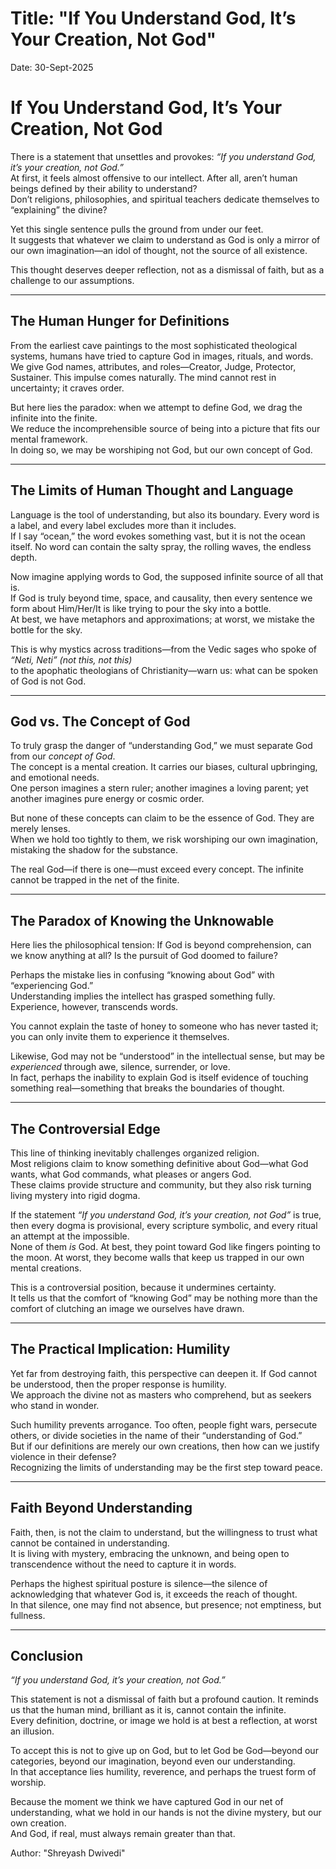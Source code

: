 
# Title: "If You Understand God, It’s Your Creation, Not God"

Date: 30-Sept-2025


# If You Understand God, It’s Your Creation, Not God  

There is a statement that unsettles and provokes: *“If you understand God, it’s your creation, not God.”*  
At first, it feels almost offensive to our intellect. After all, aren’t human beings defined by their ability to understand?  
Don’t religions, philosophies, and spiritual teachers dedicate themselves to “explaining” the divine?  

Yet this single sentence pulls the ground from under our feet.  
It suggests that whatever we claim to understand as God is only a mirror of our own imagination—an idol of thought, not the source of all existence.  

This thought deserves deeper reflection, not as a dismissal of faith, but as a challenge to our assumptions.  

---

## The Human Hunger for Definitions  

From the earliest cave paintings to the most sophisticated theological systems, humans have tried to capture God in images, rituals, and words.  
We give God names, attributes, and roles—Creator, Judge, Protector, Sustainer. This impulse comes naturally. The mind cannot rest in uncertainty; it craves order.  

But here lies the paradox: when we attempt to define God, we drag the infinite into the finite.  
We reduce the incomprehensible source of being into a picture that fits our mental framework.  
In doing so, we may be worshiping not God, but our own concept of God.  

---

## The Limits of Human Thought and Language  

Language is the tool of understanding, but also its boundary. Every word is a label, and every label excludes more than it includes.  
If I say “ocean,” the word evokes something vast, but it is not the ocean itself. No word can contain the salty spray, the rolling waves, the endless depth.  

Now imagine applying words to God, the supposed infinite source of all that is.  
If God is truly beyond time, space, and causality, then every sentence we form about Him/Her/It is like trying to pour the sky into a bottle.  
At best, we have metaphors and approximations; at worst, we mistake the bottle for the sky.  

This is why mystics across traditions—from the Vedic sages who spoke of *“Neti, Neti” (not this, not this)*  
to the apophatic theologians of Christianity—warn us: what can be spoken of God is not God.  

---

## God vs. The Concept of God  

To truly grasp the danger of “understanding God,” we must separate God from our *concept of God*.  
The concept is a mental creation. It carries our biases, cultural upbringing, and emotional needs.  
One person imagines a stern ruler; another imagines a loving parent; yet another imagines pure energy or cosmic order.  

But none of these concepts can claim to be the essence of God. They are merely lenses.  
When we hold too tightly to them, we risk worshiping our own imagination, mistaking the shadow for the substance.  

The real God—if there is one—must exceed every concept. The infinite cannot be trapped in the net of the finite.  

---

## The Paradox of Knowing the Unknowable  

Here lies the philosophical tension: If God is beyond comprehension, can we know anything at all? Is the pursuit of God doomed to failure?  

Perhaps the mistake lies in confusing “knowing about God” with “experiencing God.”  
Understanding implies the intellect has grasped something fully. Experience, however, transcends words.  

You cannot explain the taste of honey to someone who has never tasted it; you can only invite them to experience it themselves.  

Likewise, God may not be “understood” in the intellectual sense, but may be *experienced* through awe, silence, surrender, or love.  
In fact, perhaps the inability to explain God is itself evidence of touching something real—something that breaks the boundaries of thought.  

---

## The Controversial Edge  

This line of thinking inevitably challenges organized religion.  
Most religions claim to know something definitive about God—what God wants, what God commands, what pleases or angers God.  
These claims provide structure and community, but they also risk turning living mystery into rigid dogma.  

If the statement *“If you understand God, it’s your creation, not God”* is true, then every dogma is provisional, every scripture symbolic, and every ritual an attempt at the impossible.  
None of them *is* God. At best, they point toward God like fingers pointing to the moon. At worst, they become walls that keep us trapped in our own mental creations.  

This is a controversial position, because it undermines certainty.  
It tells us that the comfort of “knowing God” may be nothing more than the comfort of clutching an image we ourselves have drawn.  

---

## The Practical Implication: Humility  

Yet far from destroying faith, this perspective can deepen it. If God cannot be understood, then the proper response is humility.  
We approach the divine not as masters who comprehend, but as seekers who stand in wonder.  

Such humility prevents arrogance. Too often, people fight wars, persecute others, or divide societies in the name of their “understanding of God.”  
But if our definitions are merely our own creations, then how can we justify violence in their defense?  
Recognizing the limits of understanding may be the first step toward peace.  

---

## Faith Beyond Understanding  

Faith, then, is not the claim to understand, but the willingness to trust what cannot be contained in understanding.  
It is living with mystery, embracing the unknown, and being open to transcendence without the need to capture it in words.  

Perhaps the highest spiritual posture is silence—the silence of acknowledging that whatever God is, it exceeds the reach of thought.  
In that silence, one may find not absence, but presence; not emptiness, but fullness.  

---

## Conclusion  

*“If you understand God, it’s your creation, not God.”*  

This statement is not a dismissal of faith but a profound caution. It reminds us that the human mind, brilliant as it is, cannot contain the infinite.  
Every definition, doctrine, or image we hold is at best a reflection, at worst an illusion.  

To accept this is not to give up on God, but to let God be God—beyond our categories, beyond our imagination, beyond even our understanding.  
In that acceptance lies humility, reverence, and perhaps the truest form of worship.  

Because the moment we think we have captured God in our net of understanding, what we hold in our hands is not the divine mystery, but our own creation.  
And God, if real, must always remain greater than that.  


Author: "Shreyash Dwivedi"
